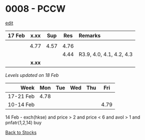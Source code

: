 # 0008 - PCCW
[edit](https://github.com/alwinwoo/alwinwoo.github.io/edit/master/stocks/0008.md)

| 17 Feb  | **x.xx**     | Sup   | Res   | Remarks
| ---:    | :---:        | :---: | :---: | :--- 
|         |
|         | 4.77         | 4.57  | 4.76  | 
|         |              |       | 4.44  | R3.9, 4.0, 4.1, 4.2, 4.3 |
|         | **x.xx**     |       |       |

*Levels updated on 18 Feb*

Week      | Mon   | Tue   | Wed   | Thu   | Fri   |
---:      | :---: | :---: | :---: | :---: | :---: |
17-21 Feb | 4.78  |
10-14 Feb |       |       |       |       | 4.79  |

14 Feb - exch(hkse) and price > 2 and price < 6 and avol > 1 and pnfatr(1,2,14) buy

[Back to Stocks](https://alwinwoo.github.io/stocks)
